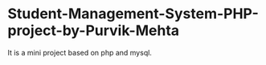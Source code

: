 # Student-Management-System-PHP-project-by-Purvik-Mehta
It is a mini project based on php and mysql. 
